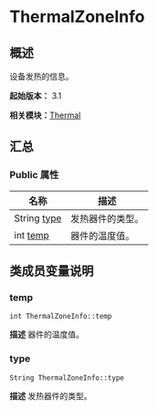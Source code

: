 # ThermalZoneInfo


## 概述

设备发热的信息。

**起始版本：** 3.1

**相关模块：**[Thermal](thermal_v10.md)


## 汇总


### Public 属性

| 名称 | 描述 | 
| -------- | -------- |
| String [type](#type) | 发热器件的类型。  | 
| int [temp](#temp) | 器件的温度值。  | 


## 类成员变量说明


### temp

```
int ThermalZoneInfo::temp
```
**描述**
器件的温度值。


### type

```
String ThermalZoneInfo::type
```
**描述**
发热器件的类型。
